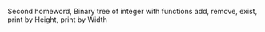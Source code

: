 Second homeword, Binary tree of integer with functions add, remove, exist, print by Height, print by Width